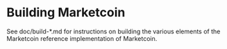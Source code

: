 Building Marketcoin
================

See doc/build-*.md for instructions on building the various
elements of the Marketcoin reference implementation of Marketcoin.

